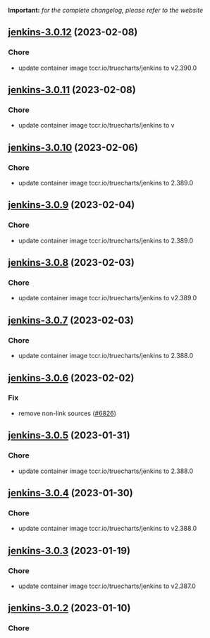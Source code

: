 **Important:**
*for the complete changelog, please refer to the website*




## [jenkins-3.0.12](https://github.com/truecharts/charts/compare/jenkins-3.0.11...jenkins-3.0.12) (2023-02-08)

### Chore

- update container image tccr.io/truecharts/jenkins to v2.390.0
  
  


## [jenkins-3.0.11](https://github.com/truecharts/charts/compare/jenkins-3.0.10...jenkins-3.0.11) (2023-02-08)

### Chore

- update container image tccr.io/truecharts/jenkins to v
  
  


## [jenkins-3.0.10](https://github.com/truecharts/charts/compare/jenkins-3.0.9...jenkins-3.0.10) (2023-02-06)

### Chore

- update container image tccr.io/truecharts/jenkins to 2.389.0
  
  


## [jenkins-3.0.9](https://github.com/truecharts/charts/compare/jenkins-3.0.8...jenkins-3.0.9) (2023-02-04)

### Chore

- update container image tccr.io/truecharts/jenkins to 2.389.0
  
  


## [jenkins-3.0.8](https://github.com/truecharts/charts/compare/jenkins-3.0.7...jenkins-3.0.8) (2023-02-03)

### Chore

- update container image tccr.io/truecharts/jenkins to v2.389.0
  
  


## [jenkins-3.0.7](https://github.com/truecharts/charts/compare/jenkins-3.0.6...jenkins-3.0.7) (2023-02-03)

### Chore

- update container image tccr.io/truecharts/jenkins to 2.388.0
  
  


## [jenkins-3.0.6](https://github.com/truecharts/charts/compare/jenkins-3.0.5...jenkins-3.0.6) (2023-02-02)

### Fix

- remove non-link sources ([#6826](https://github.com/truecharts/charts/issues/6826))
  
  


## [jenkins-3.0.5](https://github.com/truecharts/charts/compare/jenkins-3.0.4...jenkins-3.0.5) (2023-01-31)

### Chore

- update container image tccr.io/truecharts/jenkins to 2.388.0
  
  


## [jenkins-3.0.4](https://github.com/truecharts/charts/compare/jenkins-3.0.3...jenkins-3.0.4) (2023-01-30)

### Chore

- update container image tccr.io/truecharts/jenkins to v2.388.0
  
  


## [jenkins-3.0.3](https://github.com/truecharts/charts/compare/jenkins-3.0.2...jenkins-3.0.3) (2023-01-19)

### Chore

- update container image tccr.io/truecharts/jenkins to v2.387.0
  
  


## [jenkins-3.0.2](https://github.com/truecharts/charts/compare/jenkins-3.0.1...jenkins-3.0.2) (2023-01-10)

### Chore
